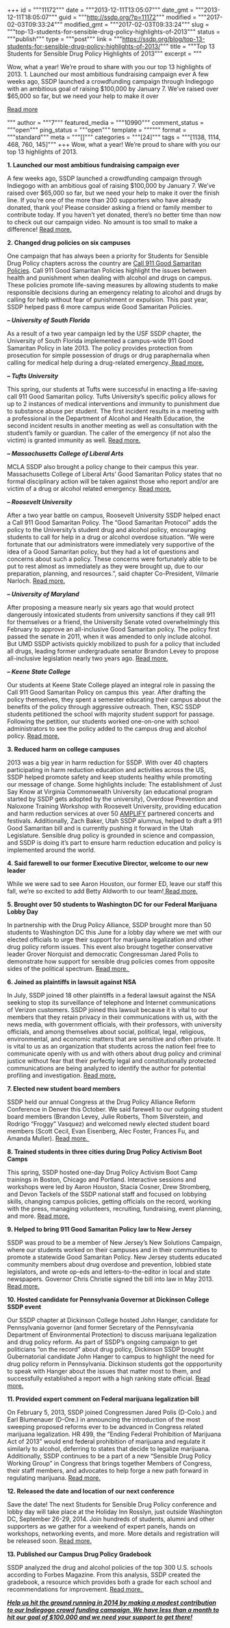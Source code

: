 +++
id = """11172"""
date = """2013-12-11T13:05:07"""
date_gmt = """2013-12-11T18:05:07"""
guid = """http://ssdp.org/?p=11172"""
modified = """2017-02-03T09:33:24"""
modified_gmt = """2017-02-03T09:33:24"""
slug = """top-13-students-for-sensible-drug-policy-highlights-of-2013"""
status = """publish"""
type = """post"""
link = """https://ssdp.org/blog/top-13-students-for-sensible-drug-policy-highlights-of-2013/"""
title = """Top 13 Students for Sensible Drug Policy Highlights of 2013"""
excerpt = """<p>Wow, what a year! We&#8217;re proud to share with you our top 13 highlights of 2013. 1. Launched our most ambitious fundraising campaign ever A few weeks ago, SSDP launched a crowdfunding campaign through Indiegogo with an ambitious goal of raising $100,000 by January 7. We’ve raised over $65,000 so far, but we need your help to make it over</p>
<div class="h10"></div>
<p><a class="more-link2 flat" href="https://ssdp.org/blog/top-13-students-for-sensible-drug-policy-highlights-of-2013/">Read more</a></p>
"""
author = """7"""
featured_media = """10990"""
comment_status = """open"""
ping_status = """open"""
template = """"""
format = """standard"""
meta = """[]"""
categories = """[24]"""
tags = """[1138, 1114, 468, 760, 145]"""
+++
Wow, what a year! We&#8217;re proud to share with you our top 13 highlights of 2013.



<strong>1. Launched our most ambitious fundraising campaign ever</strong>

A few weeks ago, SSDP launched a crowdfunding campaign through Indiegogo with an ambitious goal of raising $100,000 by January 7. We’ve raised over $65,000 so far, but we need your help to make it over the finish line. If you’re one of the more than 200 supporters who have already donated, thank you! Please consider asking a friend or family member to contribute today. If you haven’t yet donated, there’s no better time than now to check out our campaign video. No amount is too small to make a difference! <a href="http://www.indiegogo.com/projects/schools-not-prisons-ssdp/">Read more.</a>



<strong>2. Changed drug policies on six campuses</strong>

One campaign that has always been a priority for Students for Sensible Drug Policy chapters across the country are <a href="http://ssdp.org/campaigns/call-911-good-samaritan-policies/">Call 911 Good Samaritan Policies</a>. Call 911 Good Samaritan Policies highlight the issues between health and punishment when dealing with alcohol and drugs on campus. These policies promote life-saving measures by allowing students to make responsible decisions during an emergency relating to alcohol and drugs by calling for help without fear of punishment or expulsion. This past year, SSDP helped pass 6 more campus wide Good Samaritan Policies.



<em><strong>&#8211; University of South Florida </strong></em>

As a result of a two year campaign led by the USF SSDP chapter, the University of South Florida implemented a campus-wide 911 Good Samaritan Policy in late 2013. The policy provides protection from prosecution for simple possession of drugs or drug paraphernalia when calling for medical help during a drug-related emergency.<a href="http://ssdp.org/news/blog/victory-university-of-south-florida-passes-911-good-samaritan-policy/"> Read more.</a>



<em><strong>&#8211; Tufts University</strong></em>

This spring, our students at Tufts were successful in enacting a life-saving call 911 Good Samaritan policy. Tufts University’s specific policy allows for up to 2 instances of medical interventions and immunity to punishment due to substance abuse per student. The first incident results in a meeting with a professional in the Department of Alcohol and Health Education, the second incident results in another meeting as well as consultation with the student’s family or guardian. The caller of the emergency (if not also the victim) is granted immunity as well. <a href="http://ssdp.org/news/blog/ssdp-helps-implement-two-new-call-911-good-samaritan-policies/">Read more.</a>



<em><strong>&#8211; Massachusetts College of Liberal Arts</strong></em>

MCLA SSDP also brought a policy change to their campus this year. Massachusetts College of Liberal Arts’ Good Samaritan Policy states that no formal disciplinary action will be taken against those who report and/or are victim of a drug or alcohol related emergency. <a href="http://ssdp.org/news/blog/ssdp-helps-implement-two-new-call-911-good-samaritan-policies/">Read more.</a>



<em><strong>&#8211; Roosevelt University  </strong></em>

After a two year battle on campus, Roosevelt University SSDP helped enact a Call 911 Good Samaritan Policy. The “Good Samaritan Protocol” adds the policy to the University’s student drug and alcohol policy, encouraging students to call for help in a drug or alcohol overdose situation. “We were fortunate that our administrators were immediately very supportive of the idea of a Good Samaritan policy, but they had a lot of questions and concerns about such a policy. These concerns were fortunately able to be put to rest almost as immediately as they were brought up, due to our preparation, planning, and resources.”, said chapter Co-President, Vilmarie Narloch. <a href="http://ssdp.org/news/blog/roosevelt-university-ssdp-successfully-enacts-campus-good-samaritan-policy/">Read more.</a>



<em><strong>&#8211; University of Maryland </strong></em>

After proposing a measure nearly six years ago that would protect dangerously intoxicated students from university sanctions if they call 911 for themselves or a friend, the University Senate voted overwhelmingly this February to approve an all-inclusive Good Samaritan policy. The policy first passed the senate in 2011, when it was amended to only include alcohol. But UMD SSDP activists quickly mobilized to push for a policy that included all drugs, leading former undergraduate senator Brandon Levey to propose all-inclusive legislation nearly two years ago. <a href="http://ssdp.org/news/blog/after-6-years-university-of-maryland-finally-approves-good-samaritan-policy-for-all-drugs/">Read more.</a>



<em><strong>&#8211; Keene State College</strong></em>

Our students at Keene State College played an integral role in passing the Call 911 Good Samaritan Policy on campus this  year. After drafting the policy themselves, they spent a semester educating their campus about the benefits of the policy through aggressive outreach. Then, KSC SSDP students petitioned the school with majority student support for passage. Following the petition, our students worked one-on-one with school administrators to see the policy added to the campus drug and alcohol policy. <a href="http://www.keene.edu/handbook/code/charges-and-hearings/good-samaritan-policy/">Read more.</a>



<strong>3. Reduced harm on college campuses</strong>

2013 was a big year in harm reduction for SSDP. With over 40 chapters participating in harm reduction education and activities across the US, SSDP helped promote safety and keep students healthy while promoting our message of change. Some highlights include: The establishment of Just Say Know at Virginia Commonwealth University (an educational program started by SSDP gets adopted by the university), Overdose Prevention and Naloxone Training Workshop with Roosevelt University, providing education and harm reduction services at over 50 <a href="http://ssdp.org/amplify/">AMPLIFY</a> partnered concerts and festivals. Additionally, Zach Baker, Utah SSDP alumnus, helped to draft a 911 Good Samaritan bill and is currently pushing it forward in the Utah Legislature. Sensible drug policy is grounded in science and compassion, and SSDP is doing it’s part to ensure harm reduction education and policy is implemented around the world.



<strong>4. Said farewell to our former Executive Director, welcome to our new leader</strong>

While we were sad to see Aaron Houston, our former ED, leave our staff this fall, we’re so excited to add Betty Aldworth to our team!<a href="http://ssdp.org/news/blog/announcing-our-new-executive-director-betty-aldworth/"> Read more.</a>



<strong>5. Brought over 50 students to Washington DC for our Federal Marijuana Lobby Day</strong>

In partnership with the Drug Policy Alliance, SSDP brought more than 50 students to Washington DC this June for a lobby day where we met with our elected officials to urge their support for marijuana legalization and other drug policy reform issues. This event also brought together conservative leader Grover Norquist and democratic Congressman Jared Polis to demonstrate how support for sensible drug policies comes from opposite sides of the political spectrum. <a href="https://ssdp.org/news/blog/ssdp-tulane-vice-president-emma-tuttleman-krieglers-experience-lobbying-marijuana-reform-on-capitol-hill/">Read more. </a>



<strong>6. Joined as plaintiffs in lawsuit against NSA</strong>

In July, SSDP joined 18 other plaintiffs in a federal lawsuit against the NSA seeking to stop its surveillance of telephone and Internet communications of Verizon customers. SSDP joined this lawsuit because it is vital to our members that they retain privacy in their communications with us, with the news media, with government officials, with their professors, with university officials, and among themselves about social, political, legal, religious, environmental, and economic matters that are sensitive and often private. It is vital to us as an organization that students across the nation feel free to communicate openly with us and with others about drug policy and criminal justice without fear that their perfectly legal and constitutionally protected communications are being analyzed to identify the author for potential profiling and investigation. <a href="http://ssdp.org/news/blog/why-were-suing-the-nsa/">Read more.</a>



<strong>7. Elected new student board members</strong>

SSDP held our annual Congress at the Drug Policy Alliance Reform Conference in Denver this October. We said farewell to our outgoing student board members (Brandon Levey, Julie Roberts, Thom Silverstein, and Rodrigo “Froggy” Vasquez) and welcomed newly elected student board members (Scott Cecil, Evan Eisenberg, Alec Foster, Frances Fu, and Amanda Muller). <a href="http://ssdp.org/news/blog/ssdp-elects-new-students-to-board-of-directors/">Read more. </a>



<strong>8. Trained students in three cities during Drug Policy Activism Boot Camps</strong>

This spring, SSDP hosted one-day Drug Policy Activism Boot Camp trainings in Boston, Chicago and Portland. Interactive sessions and workshops were led by Aaron Houston, Stacia Cosner, Drew Stromberg, and Devon Tackels of the SSDP national staff and focused on lobbying skills, changing campus policies, getting officials on the record, working with the press, managing volunteers, recruiting, fundraising, event planning, and more. <a href="http://ssdp.org/resources/drug-policy-activism-boot-camp-materials/">Read more.</a>



<strong>9. Helped to bring 911 Good Samaritan Policy law to New Jersey</strong>

SSDP was proud to be a member of New Jersey’s New Solutions Campaign, where our students worked on their campuses and in their communities to promote a statewide Good Samaritan Policy. New Jersey students educated community members about drug overdose and prevention, lobbied state legislators, and wrote op-eds and letters-to-the-editor in local and state newspapers. Governor Chris Christie signed the bill into law in May 2013. <a href="http://ssdp.org/campaigns/call-911-good-samaritan-policies/">Read more.</a>



<strong>10. Hosted candidate for Pennsylvania Governor at Dickinson College SSDP event</strong>

Our SSDP chapter at Dickinson College hosted John Hanger, candidate for Pennsylvania governor (and former Secretary of the Pennsylvania Department of Environmental Protection) to discuss marijuana legalization and drug policy reform. As part of SSDP’s ongoing campaign to get politicians “on the record” about drug policy, Dickinson SSDP brought Gubernatorial candidate John Hanger to campus to highlight the need for drug policy reform in Pennsylvania. Dickinson students got the oppportunity to speak with Hanger about the issues that matter most to them, and successfully established a report with a high ranking state official. <a href="http://www.keystonepolitics.com/2013/09/john-hanger-talks-education-policy-marijuana-reform/">Read more.</a>



<strong>11. Provided expert comment on Federal marijuana legalization bill</strong>

On February 5, 2013, SSDP joined Congressmen Jared Polis (D-Colo.) and Earl Blumenauer (D-Ore.) in announcing the introduction of the most sweeping proposed reforms ever to be advanced in Congress related marijuana legalization. HR 499, the &#8220;Ending Federal Prohibition of Marijuana Act of 2013&#8221; would end federal prohibition of marijuana and regulate it similarly to alcohol, deferring to states that decide to legalize marijuana. Additionally, SSDP continues to be a part of a new “Sensible Drug Policy Working Group” in Congress that brings together Members of Congress, their staff members, and advocates to help forge a new path forward in regulating marijuana. <a href="http://ssdp.org/news/blog/press-release-youth-advocates-stand-alongside-coalition-in-congress-introducing-marijuana-legalization-bill/">Read more.</a>



<strong>12. Released the date and location of our next conference</strong>

Save the date! The next Students for Sensible Drug Policy conference and lobby day will take place at the Holiday Inn Rosslyn, just outside Washington DC, September 26-29, 2014. Join hundreds of students, alumni and other supporters as we gather for a weekend of expert panels, hands on workshops, networking events, and more. More details and registration will be released soon. <a href="http://ssdp.org/events/international-ssdp-conference-2014/">Read more.</a>



<strong>13. Published our Campus Drug Policy Gradebook</strong>

SSDP analyzed the drug and alcohol policies of the top 300 U.S. schools according to Forbes Magazine. From this analysis, SSDP created the gradebook, a resource which provides both a grade for each school and recommendations for improvement. <a href="http://ssdp.org/news/blog/announcing-the-campus-drug-policy-gradebook/">Read more. </a>



<em><strong><a href="http://www.indiegogo.com/projects/schools-not-prisons-ssdp/">Help us hit the ground running in 2014 by making a modest contribution to our Indiegogo crowd funding campaign. We have less than a month to hit our goal of $100,000 and we need your support to get there!</a></strong></em>
